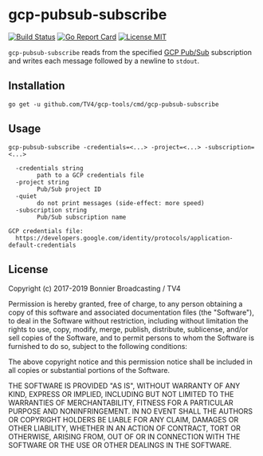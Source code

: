 # gcp-pubsub-subscribe

[![Build Status](https://travis-ci.org/TV4/gcp-tools.svg?branch=master)](https://travis-ci.org/TV4/gcp-tools)
[![Go Report Card](https://goreportcard.com/badge/github.com/TV4/gcp-tools)](https://goreportcard.com/report/github.com/TV4/gcp-tools)
[![License MIT](https://img.shields.io/badge/license-MIT-lightgrey.svg?style=flat)](https://github.com/TV4/gcp-tools#license)

`gcp-pubsub-subscribe` reads from the specified
[GCP Pub/Sub](https://cloud.google.com/pubsub/) subscription and writes each
message followed by a newline to `stdout`.

## Installation
```
go get -u github.com/TV4/gcp-tools/cmd/gcp-pubsub-subscribe
```

## Usage
```
gcp-pubsub-subscribe -credentials=<...> -project=<...> -subscription=<...>

  -credentials string
    	path to a GCP credentials file
  -project string
    	Pub/Sub project ID
  -quiet
    	do not print messages (side-effect: more speed)
  -subscription string
    	Pub/Sub subscription name

GCP credentials file:
  https://developers.google.com/identity/protocols/application-default-credentials
```

## License
Copyright (c) 2017-2019 Bonnier Broadcasting / TV4

Permission is hereby granted, free of charge, to any person obtaining a copy of
this software and associated documentation files (the "Software"), to deal in
the Software without restriction, including without limitation the rights to
use, copy, modify, merge, publish, distribute, sublicense, and/or sell copies of
the Software, and to permit persons to whom the Software is furnished to do so,
subject to the following conditions:

The above copyright notice and this permission notice shall be included in all
copies or substantial portions of the Software.

THE SOFTWARE IS PROVIDED "AS IS", WITHOUT WARRANTY OF ANY KIND, EXPRESS OR
IMPLIED, INCLUDING BUT NOT LIMITED TO THE WARRANTIES OF MERCHANTABILITY, FITNESS
FOR A PARTICULAR PURPOSE AND NONINFRINGEMENT. IN NO EVENT SHALL THE AUTHORS OR
COPYRIGHT HOLDERS BE LIABLE FOR ANY CLAIM, DAMAGES OR OTHER LIABILITY, WHETHER
IN AN ACTION OF CONTRACT, TORT OR OTHERWISE, ARISING FROM, OUT OF OR IN
CONNECTION WITH THE SOFTWARE OR THE USE OR OTHER DEALINGS IN THE SOFTWARE.
